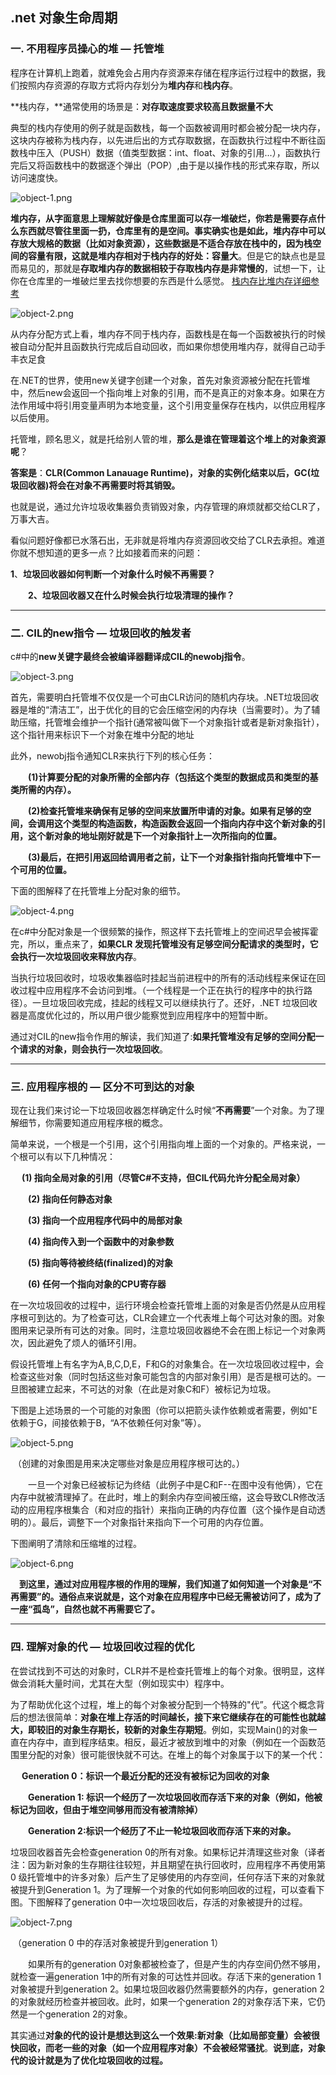 ## .net 对象生命周期

### 一. 不用程序员操心的堆 — 托管堆

程序在计算机上跑着，就难免会占用内存资源来存储在程序运行过程中的数据，我们按照内存资源的存取方式将内存划分为**堆内存**和**栈内存**。

**栈内存，**通常使用的场景是：**对存取速度要求较高且数据量不大**

典型的栈内存使用的例子就是函数栈，每一个函数被调用时都会被分配一块内存，这块内存被称为栈内存，以先进后出的方式存取数据，在函数执行过程中不断往函数栈中压入（PUSH）数据（值类型数据：int、float、对象的引用...），函数执行完后又将函数栈中的数据逐个弹出（POP）,由于是以操作栈的形式来存取，所以访问速度快。

![object-1.png](https://ws1.sinaimg.cn/large/0072fULUgy1g9sj463kfqj30l50dut8x.jpg)

**堆内存，**从字面意思上理解就好像是仓库里面可以存一堆破烂，你若是需要存点什么东西就尽管往里面一扔，仓库里有的是空间。事实确实也是如此，**堆内存中可以存放大规格的数据（比如对象资源）**，这些数据是不适合存放在栈中的，因为栈空间的容量有限，这就是**堆内存相对于栈内存的好处：容量大**。但是它的缺点也是显而易见的，那就是**存取堆内存的数据相较于存取栈内存是非常慢的**，试想一下，让你在仓库里的一堆破烂里去找你想要的东西是什么感觉。 [栈内存比堆内存详细参考](https://blog.csdn.net/boyxiaolong/article/details/8543676)

![object-2.png](https://ws1.sinaimg.cn/large/0072fULUgy1g9sj4dw45hj30hu0asaa6.jpg)

从内存分配方式上看，堆内存不同于栈内存，函数栈是在每一个函数被执行的时候被自动分配并且函数执行完成后自动回收，而如果你想使用堆内存，就得自己动手丰衣足食

在.NET的世界，使用new关键字创建一个对象，首先对象资源被分配在托管堆中，然后new会返回一个指向堆上对象的引用，而不是真正的对象本身。如果在方法作用域中将引用变量声明为本地变量，这个引用变量保存在栈内，以供应用程序以后使用。

托管堆，顾名思义，就是托给别人管的堆，**那么是谁在管理着这个堆上的对象资源呢**？

**答案是**：**CLR(Common Lanauage Runtime)，对象的实例化结束以后，GC(垃圾回收器)将会在对象不再需要时将其销毁。**

也就是说，通过允许垃圾收集器负责销毁对象，内存管理的麻烦就都交给CLR了，万事大吉。

看似问题好像都已水落石出，无非就是将堆内存资源回收交给了CLR去承担。难道你就不想知道的更多一点？比如接着而来的问题：

​		**1**、**垃圾回收器如何判断一个对象什么时候不再需要？**

　　**2、垃圾回收器又在什么时候会执行垃圾清理的操作？**

------

### 二. **CIL的new指令 — 垃圾回收的触发者**

c#中的**new关键字最终会被编译器翻译成CIL的newobj指令**。

![object-3.png](https://ws1.sinaimg.cn/large/0072fULUgy1g9sjdbrembj30g805nwef.jpg)

首先，需要明白托管堆不仅仅是一个可由CLR访问的随机内存块。.NET垃圾回收器是堆的“清洁工”，出于优化的目的它会压缩空闲的内存块（当需要时）。为了辅助压缩，托管堆会维护一个指针(通常被叫做下一个对象指针或者是新对象指针），这个指针用来标识下一个对象在堆中分配的地址

此外，newobj指令通知CLR来执行下列的核心任务：

　　**(1)计算要分配的对象所需的全部内存（包括这个类型的数据成员和类型的基类所需的内存）。**

　　**(2)检查托管堆来确保有足够的空间来放置所申请的对象。如果有足够的空间，会调用这个类型的构造函数，构造函数会返回一个指向内存中这个新对象的引用，这个新对象的地址刚好就是下一个对象指针上一次所指向的位置。**

　　**(3)最后，在把引用返回给调用者之前，让下一个对象指针指向托管堆中下一个可用的位置。**

下面的图解释了在托管堆上分配对象的细节。

![object-4.png](https://ws1.sinaimg.cn/large/0072fULUgy1g9sji6p044j30ev05g3yj.jpg)

在c#中分配对象是一个很频繁的操作，照这样下去托管堆上的空间迟早会被挥霍完，所以，重点来了，**如果CLR 发现托管堆没有足够空间分配请求的类型时，它会执行一次垃圾回收来释放内存**。

当执行垃圾回收时，垃圾收集器临时挂起当前进程中的所有的活动线程来保证在回收过程中应用程序不会访问到堆。（一个线程是一个正在执行的程序中的执行路径）。一旦垃圾回收完成，挂起的线程又可以继续执行了。还好，.NET 垃圾回收器是高度优化过的，所以用户很少能察觉到应用程序中的短暂中断。

通过对CIL的new指令作用的解读，我们知道了:**如果托管堆没有足够的空间分配一个请求的对象，则会执行一次垃圾回收**。

------

### 三. **应用程序根的 — 区分不可到达的对象**

现在让我们来讨论一下垃圾回收器怎样确定什么时候“**不再需要**”一个对象。为了理解细节，你需要知道应用程序根的概念。

简单来说，一个根是一个引用，这个引用指向堆上面的一个对象的。严格来说，一个根可以有以下几种情况：

　   **(1) 指向全局对象的引用（尽管C#不支持，但CIL代码允许分配全局对象）**

　　**(2) 指向任何静态对象**

　　**(3) 指向一个应用程序代码中的局部对象**

　　**(4) 指向传入到一个函数中的对象参数**

　　**(5) 指向等待被终结(finalized)的对象**

　　**(6) 任何一个指向对象的CPU寄存器**

在一次垃圾回收的过程中，运行环境会检查托管堆上面的对象是否仍然是从应用程序根可到达的。为了检查可达，CLR会建立一个代表堆上每个可达对象的图。对象图用来记录所有可达的对象。同时，注意垃圾回收器绝不会在图上标记一个对象两次，因此避免了烦人的循环引用。

假设托管堆上有名字为A,B,C,D,E，F和G的对象集合。在一次垃圾回收过程中，会检查这些对象（同时包括这些对象可能包含的内部对象引用）是否是根可达的。一旦图被建立起来，不可达的对象（在此是对象C和F）被标记为垃圾。

下图是上述场景的一个可能的对象图（你可以把箭头读作依赖或者需要，例如"E依赖于G，间接依赖于B，“A不依赖任何对象”等）。

![object-5.png](https://ws1.sinaimg.cn/large/0072fULUgy1g9sjqcfsxrj30ac06jjrh.jpg)

​											（创建的对象图是用来决定哪些对象是应用程序根可达的。）

　　一旦一个对象已经被标记为终结（此例子中是C和F--在图中没有他俩），它在内存中就被清理掉了。在此时，堆上的剩余内存空间被压缩，这会导致CLR修改活动的应用程序根集合（和对应的指针）来指向正确的内存位置（这个操作是自动透明的）。最后，调整下一个对象指针来指向下一个可用的内存位置。

下图阐明了清除和压缩堆的过程。

![object-6.png](https://ws1.sinaimg.cn/large/0072fULUgy1g9sjv1jz3zj308e03gdfq.jpg)

　**到这里，通过对应用程序根的作用的理解，我们知道了如何知道一个对象是“不再需要”的。通俗点来说就是，这个对象在应用程序中已经无需被访问了，成为了一座“孤岛”，自然也就不再需要它了。**

------

### 四. **理解对象的代 — 垃圾回收过程的优化**

在尝试找到不可达的对象时，CLR并不是检查托管堆上的每个对象。很明显，这样做会消耗大量时间，尤其在大型（例如现实中）程序中。

为了帮助优化这个过程，堆上的每个对象被分配到一个特殊的"代”。代这个概念背后的想法很简单：**对象在堆上存活的时间越长，接下来它继续存在的可能性也就越大，即较旧的对象生存期长，较新的对象生存期短**。例如，实现Main()的对象一直在内存中，直到程序结束。相反，最近才被放到堆中的对象（例如在一个函数范围里分配的对象）很可能很快就不可达。在堆上的每个对象属于以下的某一个代：


　   **Generation 0：标识一个最近分配的还没有被标记为回收的对象**

　　**Generation 1: 标识一个经历了一次垃圾回收而存活下来的对象（例如，他被标记为回收，但由于堆空间够用而没有被清除掉）**

　　**Generation 2:标识一个经历了不止一轮垃圾回收而存活下来的对象。**

垃圾回收器首先会检查generation 0的所有对象。如果标记并清理这些对象（译者注：因为新对象的生存期往往较短，并且期望在执行回收时，应用程序不再使用第 0 级托管堆中的许多对象）后产生了足够使用的内存空间，任何存活下来的对象就被提升到Generation 1。为了理解一个对象的代如何影响回收的过程，可以查看下图。下图解释了generation 0中一次垃圾回收后，存活的对象被提升的过程。

![object-7.png](https://ws1.sinaimg.cn/large/0072fULUgy1g9sjzscmqfj308g05ijra.jpg)

​												（generation 0 中的存活对象被提升到generation 1）

　　如果所有的generation 0对象都被检查了，但是产生的内存空间仍然不够用，就检查一遍generation 1中的所有对象的可达性并回收。存活下来的generation 1对象被提升到generation 2。如果垃圾回收器仍然需要额外的内存，generation 2的对象就经历检查并被回收。此时，如果一个generation 2的对象存活下来，它仍然是一个generation 2的对象。

其实通过**对象的代的设计是想达到这么一个效果:新对象（比如局部变量）会被很快回收，而老一些的对象（如一个应用程序对象）不会被经常骚扰**。**说到底，对象代的设计就是为了优化垃圾回收的过程。**

